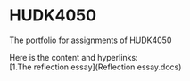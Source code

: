 # HUDK4050
The portfolio for assignments of HUDK4050  
  
Here is the content and hyperlinks:  
[1.The reflection essay](Reflection essay.docs)
